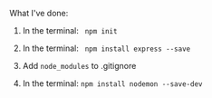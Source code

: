 What I've done:


1. In the terminal: ` npm init`
2. In the terminal: ` npm install express --save`

3. Add `node_modules` to .gitignore

4. In the terminal: `npm install nodemon --save-dev`
